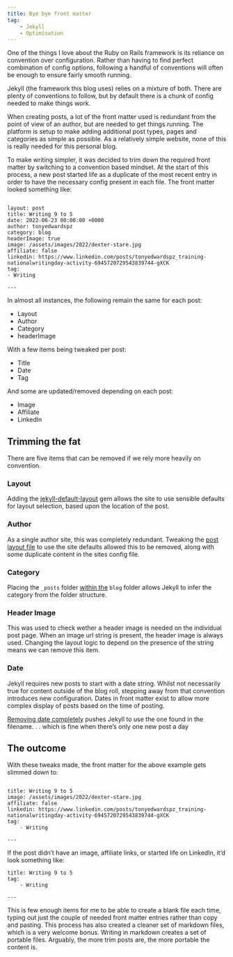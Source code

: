 ```yaml
---
title: Bye bye front matter
tag:
    - Jekyll
    - Optimisation
---
```


One of the things I love about the Ruby on Rails framework is its reliance on convention over configuration. Rather than having to find perfect combination of config options, following a handful of conventions will often be enough to ensure fairly smooth running.

Jekyll (the framework this blog uses) relies on a mixture of both. There are plenty of conventions to follow, but by default there is a chunk of config needed to make things work.

When creating posts, a lot of the front matter used is redundant from the point of view of an author, but are needed to get things running. The platform is setup to make adding additional post types, pages and categories as simple as possible. As a relatively simple website, none of this is really needed for this personal blog.

To make writing simpler, it was decided to trim down the required front matter by switching to a convention based mindset. At the start of this process, a new post started life as a duplicate of the most recent entry in order to have the necessary config present in each file. The front matter looked something like:

```---

layout: post
title: Writing 9 to 5
date: 2022-06-23 00:00:00 +0000
author: tonyedwardspz
category: blog
headerImage: true
image: /assets/images/2022/dexter-stare.jpg
affiliate: false
linkedin: https://www.linkedin.com/posts/tonyedwardspz_training-nationalwritingday-activity-6945720729543839744-gXCK
tag:
- Writing

---
```

In almost all instances, the following remain the same for each post:

- Layout
- Author
- Category
- headerImage

With a few items being tweaked per post:

- Title
- Date
- Tag

And some are updated/removed depending on each post:

- Image
- Affiliate
- LinkedIn

## Trimming the fat
There are five items that can be removed if we rely more heavily on convention.

### Layout
Adding the [jekyll-default-layout](https://github.com/tonyedwardspz/tonyedwardspz/commit/c294e2f8321792aab822c5a49135ebe68e2fec31) gem allows the site to use sensible defaults for layout selection, based upon the location of the post.

### Author
As a single author site, this was completely redundant. Tweaking the [post layout file](https://github.com/tonyedwardspz/tonyedwardspz/commit/26f0d45b1176e4b059935e2e96dca9481dfbd2c1) to use the site defaults allowed this to be removed, along with some duplicate content in the sites config file.

### Category
Placing the `_posts` folder [within the](https://github.com/tonyedwardspz/tonyedwardspz/commit/26f0d45b1176e4b059935e2e96dca9481dfbd2c1) `blog` folder allows Jekyll to infer the category from the folder structure.

### Header Image
This was used to check wether a header image is needed on the individual post page. When an image url string is present, the header image is always used. Changing the layout logic to depend on the presence of the string means we can remove this item.

### Date
Jekyll requires new posts to start with a date string. Whilst not necessarily true for content outside of the blog roll, stepping away from that convention introduces new configuration. Dates in front matter exist to allow more complex display of posts based on the time of posting.

[Removing date completely](https://github.com/tonyedwardspz/tonyedwardspz/commit/f5165d8be117b496040605f072ee0d8478c25a08) pushes Jekyll to use the one found in the filename. . . which is fine when there’s only one new post a day

## The outcome
With these tweaks made, the front matter for the above example gets slimmed down to:

```---

title: Writing 9 to 5
image: /assets/images/2022/dexter-stare.jpg
affiliate: false
linkedin: https://www.linkedin.com/posts/tonyedwardspz_training-nationalwritingday-activity-6945720729543839744-gXCK
tag:
    - Writing

---
```

If the post didn’t have an image, affiliate links, or started life on LinkedIn, it’d look something like:

```---
title: Writing 9 to 5
tag:
    - Writing

---
```

This is few enough items for me to be able to create a blank file each time, typing out just the couple of needed front matter entries rather than copy and pasting. This process has also created a cleaner set of markdown files, which is a very welcome bonus. Writing in markdown creates a set of portable files. Arguably, the more trim posts are, the more portable the content is.
